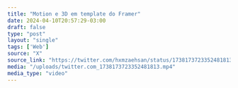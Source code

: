 ```yaml
---
title: "Motion e 3D em template do Framer"
date: 2024-04-10T20:57:29-03:00
draft: false
type: "post"
layout: "single"
tags: ['Web']
source: "X"
source_link: "https://twitter.com/hxmzaehsan/status/1738173723352481813"
media: "/uploads/twitter.com_1738173723352481813.mp4"
media_type: "video"
---
```


